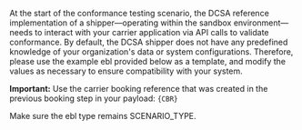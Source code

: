 At the start of the conformance testing scenario, the DCSA reference implementation of a shipper—operating within the
sandbox environment—needs to interact with your carrier application via API calls to validate conformance. By default,
the DCSA shipper does not have any predefined knowledge of your organization's data or system configurations.
Therefore, please use the example ebl provided below as a template, and modify the values as necessary to ensure
compatibility with your system.

**Important:** Use the carrier booking reference that was created in the previous booking step in your payload: `{CBR}`

Make sure the ebl type remains SCENARIO_TYPE.